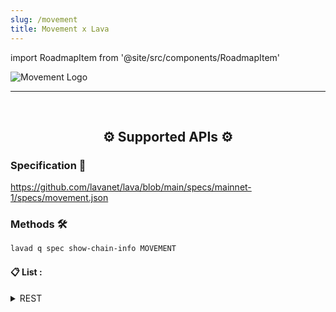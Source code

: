 ```yaml
---
slug: /movement
title: Movement x Lava
---
```


import RoadmapItem from '@site/src/components/RoadmapItem'

![Movement Logo](/img/chains/movement_logo.svg)


[<RoadmapItem icon="⛏️" title="Get RPC" description="Get access to Lava's Web3 APIs and start building on the network with ease"/>](/bera-dev)

[<RoadmapItem icon="🚀" title="Run an RPC Node" description="Become a part of Lava's network by running your own RPC node and accessing Web3 APIs seamlessly"/>](/bera-node)

<hr />
<br />

<center>

## ⚙️ Supported APIs ⚙️

</center>

### Specification 📑

https://github.com/lavanet/lava/blob/main/specs/mainnet-1/specs/movement.json

### Methods 🛠️

```bash
lavad q spec show-chain-info MOVEMENT
```


#### 📋 List :

<details>
<summary> REST </summary>


- healthy
- accounts/{address}
- accounts/{address}/events/{creation_number}
- accounts/{address}/events/{event_handle}/{field_name}
- accounts/{address}/module/{module_name}
- accounts/{address}/modules
- accounts/{address}/resource/{resource_type}
- accounts/{address}/resources
- accounts/{address}/transactions
- blocks/by_height/{block_height}
- blocks/by_version/{version}
- estimate_gas_price
- events/{event_key}
- spec
- transactions/by_hash/{txn_hash}
- transactions/wait_by_hash/{txn_hash}
- transactions/by_version/{txn_version}
- transactions/encode_submission
- transactions


</details>

